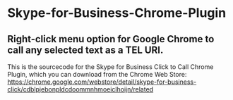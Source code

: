 # Skype-for-Business-Chrome-Plugin
## Right-click menu option for Google Chrome to call any selected text as a TEL URI.

This is the sourcecode for the Skype for Business Click to Call Chrome Plugin, which you can download from the Chrome Web Store: https://chrome.google.com/webstore/detail/skype-for-business-click/cdblpjebonpldcdoommnhmoeiclhoijn/related


